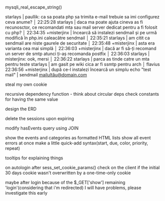 mysqli_real_escape_string()

 starlays | paullik: ca sa poata php sa trimita e-mail trebuie sa imi configurez ceva anume?                                          │
22:25:28    starlays | daca ma poate ajuta cineva as fi recunosctor, ce recomandati mta sau mail server dedicat pentru a fi folosit cu php?      │
22:34:35 +misterjinx | încearcă să instalezi sendmail și pe urmă modifică în php.ini caleacătre sendmail                                         │
22:35:21    starlays | am citit ca sendmail are niste gaurele de securitate                                                                      │
22:35:48 +misterjinx | asta era varianta cea mai simplă                                                                                          │
22:36:03 +misterjinx | dacă ar fi să-ți recomand un server de smtp atunci ți-aș recomanda postfix                                                │
22:36:03    starlays | misterjinx: ook, mersi                                                                                                    │
22:36:22    starlays | parca as tinde catre un mta pentru teste
starlays | am gasit pe wiki cica ar fi ssmtp pentru arch                                                                             │ flavius  
22:36:56 +misterjinx | după ce-l instalezi încearcă un simplu echo "test mail" | sendmail mailultău@domain.com

steal my own cookie

recursive dependency function - think about circular deps
check constants for having the same value

design the ERD

delete the sessions upon expiring

modify hasEvents query using JOIN

show the events and categories as formatted HTML lists
show all event errors at once
make a little quick-add syntax(start, due, color, priority, repeat)

tooltips for explaining things

on autologin after sess_set_cookie_params() check on the client if the initial
30 days cookie wasn't overwritten by a one-time-only cookie

maybe after login because of the $_GET['show'] remaining 'login'(considering
that i'm redirected) I will have problems, please investigate this early
